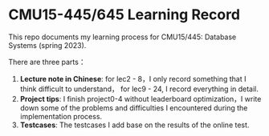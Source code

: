 # CMU15-445/645 Learning Record

This repo documents my learning process for CMU15/445: Database Systems (spring 2023).

There are three parts：

1. **Lecture note in Chinese**:  for lec2 - 8，I only record something that I think difficult to understand， for lec9 - 24, I record everything in detail.
2. **Project tips**: I finish project0-4 without leaderboard optimization，I write down some of the problems and difficulties I encountered during the implementation process.
3. **Testcases**: The testcases I add base on the results of the online test.